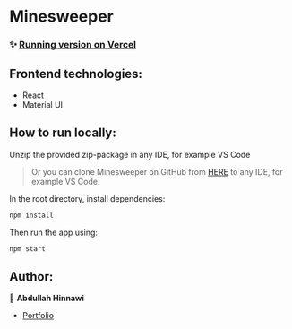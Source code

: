 <h1 align="left">Minesweeper</h1>

### ✨ [Running version on Vercel](https://minesweeper-ashy-six.vercel.app/)


## Frontend technologies:

- React
- Material UI

## How to run locally:

Unzip the provided zip-package in any IDE, for example VS Code
> Or you can clone Minesweeper on GitHub from [HERE](https://github.com/AbdullahHinnawi/minesweeper) to any IDE, for example VS Code.

In the root directory, install dependencies:

```sh
npm install
```

Then run the app using:

```sh
npm start
```

## Author:

👤 **Abdullah Hinnawi**

- [Portfolio](https://abdullahhinnawi.com/)
